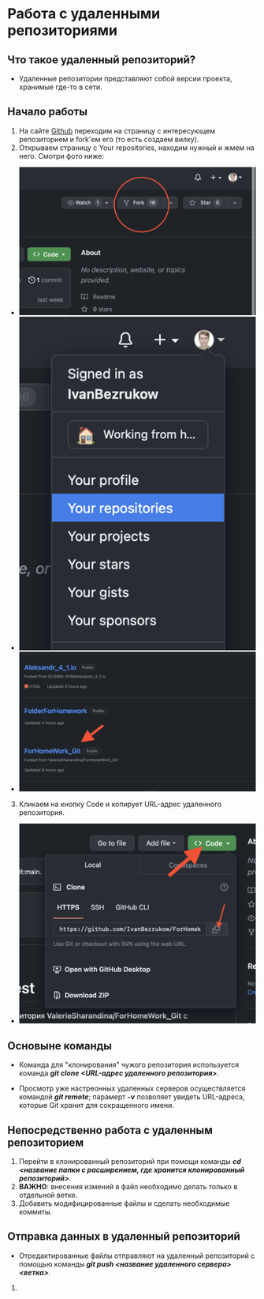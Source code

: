# Работа с удаленными репозиториями 

 ## Что такое удаленный репозиторий? 

 + Удаленные репозитории представляют собой версии проекта, хранимые где-то в сети. 
 
 ## Начало работы

 1. На сайте [Github](https://github.com) переходим на страницу с интересующем репозиторием и fork'ем его (то есть создаем вилку).
 2. Открываем страницу с Your repositories, находим нужный и жмем на него. Смотри фото ниже:

 + ![Fork на странице](fork.png)
 + ![Your repositories](repo.png)
 + ![folder](folder.png)
 
 3. Кликаем на кнопку Code и копирует URL-адрес удаленного репозитория.

 + ![URL](URL.png)

 ## Основыне команды

 + Команда для "клонирования" чужого репозитория используется команда __*git clone <URL-адрес удаленного репозитория>*__.

 + Просмотр уже настреонных удаленных серверов осуществляется командой __*git remote*__; парамерт __*-v*__ позволяет увидеть URL-адреса, которые Git хранит для сокращенного имени. 

 ## Непосредственно работа с удаленным репозиторием

 1. Перейти в клонированный репозиторий при помощи команды __*cd <название папки с расширением, где хранится клонированный репозиторий>*__. 
 2. __ВАЖНО__: внесения измений в файл необходимо делать только в отдельной ветке. 
 3. Добавить модифицированные файлы и сделать необходимые коммиты. 

 ## Отправка данных в удаленный репозиторий

 + Отредактированные файлы отправляют на удаленный репозиторий с помощью команды __*git push <название удаленного сервера> <ветка>*__.
 1. 